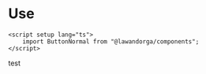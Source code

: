 # Use

```vue
<script setup lang="ts">
    import ButtonNormal from "@lawandorga/components";
</script>
```

<router-link to='/components/buttons.html'>test</router-link>